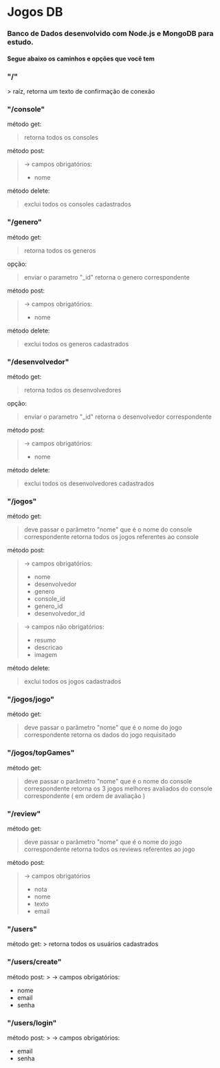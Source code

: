 # Jogos DB

<h3>Banco de Dados desenvolvido com Node.js e MongoDB para estudo.</h3>

<h4>Segue abaixo os caminhos e opções que você tem</h4>


<h3>"/"</h3>
> raíz, retorna um texto de confirmação de conexão


<h3>"/console"</h3>

método get:
> retorna todos os consoles

método post:
> -> campos obrigatórios: 
>	<ul><li>nome</li></ul>
  
método delete:
 > exclui todos os consoles cadastrados


<h3>"/genero"</h3>

método get:
>retorna todos os generos

opção: 
> enviar o parametro "_id"
> retorna o genero correspondente


método post:
> -> campos obrigatórios: 
	<ul><li>nome</li></ul>
  
método delete:
> exclui todos os generos cadastrados


<h3>"/desenvolvedor"</h3>

método get:
> retorna todos os desenvolvedores

opção: 
> enviar o parametro "_id"
> retorna o desenvolvedor correspondente


método post:
> -> campos obrigatórios: 
	<ul><li>nome</li></ul>

método delete:
> exclui todos os desenvolvedores cadastrados


<h3>"/jogos"</h3>

método get:
> deve passar o parâmetro "nome" que é o nome do console correspondente
> retorna todos os jogos referentes ao console

método post:
> -> campos obrigatórios: 
	<ul><li>nome</li>
	<li>desenvolvedor</li> 
	<li>genero</li>
	<li>console_id</li>
	<li>genero_id</li>
	<li>desenvolvedor_id</li></ul> 

> -> campos não obrigatórios:
	<ul><li>resumo</li>
	<li>descricao</li>
	<li>imagem</li></ul> 

método delete:
> exclui todos os jogos cadastrados
 
 
 <h3>"/jogos/jogo"</h3>

método get:
> deve passar o parâmetro "nome" que é o nome do jogo correspondente
> retorna os dados do jogo requisitado


 <h3>"/jogos/topGames"</h3>

método get:
> deve passar o parâmetro "nome" que é o nome do console correspondente
> retorna os 3 jogos melhores avaliados do console correspondente ( em ordem de avaliação )


<h3>"/review"</h3>

método get:
> deve passar o parâmetro "nome" que é o nome do jogo correspondente
> retorna todos os reviews referentes ao jogo

método post:
> -> campos obrigatórios
	  <ul><li>nota</li> 
	  <li>nome</li>
	  <li>texto</li>
	  <li>email</li></ul>

<h3>"/users"</h3>
método get:
> retorna todos os usuários cadastrados

<h3>"/users/create"</h3>
método post:
> -> campos obrigatórios: 
	  <ul><li>nome</li>
	  <li>email</li>
	  <li>senha</li></ul>

<h3>"/users/login"</h3>
método post:
> -> campos obrigatórios: 
	  <ul><li>email</li>
	  <li>senha</li></ul>

